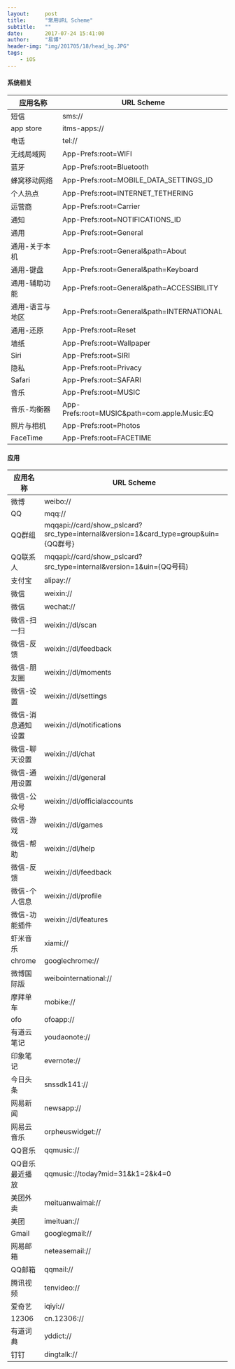 ```yaml
---
layout:     post
title:      "常用URL Scheme"
subtitle:   ""
date:       2017-07-24 15:41:00
author:     "易博"
header-img: "img/201705/18/head_bg.JPG"
tags:
    - iOS
---
```


#### 系统相关

| 应用名称        | URL Scheme    |
| --------   | --------   |
| 短信        | sms://      |
| app store        | itms-apps://      |
| 电话        | tel://      |
| 无线局域网 | App-Prefs:root=WIFI  |
| 蓝牙 | App-Prefs:root=Bluetooth  |
| 蜂窝移动网络 | App-Prefs:root=MOBILE_DATA_SETTINGS_ID  |
| 个人热点 | App-Prefs:root=INTERNET_TETHERING  |
| 运营商 | App-Prefs:root=Carrier  |
| 通知 | App-Prefs:root=NOTIFICATIONS_ID  |
| 通用 | App-Prefs:root=General  |
| 通用-关于本机 | App-Prefs:root=General&path=About  |
| 通用-键盘 | App-Prefs:root=General&path=Keyboard  |
| 通用-辅助功能 | App-Prefs:root=General&path=ACCESSIBILITY  |
| 通用-语言与地区 | App-Prefs:root=General&path=INTERNATIONAL  |
| 通用-还原 | App-Prefs:root=Reset  |
| 墙纸 | App-Prefs:root=Wallpaper  |
| Siri | App-Prefs:root=SIRI  |
| 隐私 | App-Prefs:root=Privacy  |
| Safari | App-Prefs:root=SAFARI  |
| 音乐 | App-Prefs:root=MUSIC  |
| 音乐-均衡器 | App-Prefs:root=MUSIC&path=com.apple.Music:EQ  |
| 照片与相机 | App-Prefs:root=Photos  |
| FaceTime | App-Prefs:root=FACETIME  |

#### 应用
| 应用名称        | URL Scheme    |
| --------   | --------   |
| 微博        | weibo://      |
| QQ        | mqq://      |
| QQ群组        | mqqapi://card/show_pslcard?src_type=internal&version=1&card_type=group&uin={QQ群号}      |
| QQ联系人        | mqqapi://card/show_pslcard?src_type=internal&version=1&uin={QQ号码}      |
| 支付宝        | alipay://      |
| 微信        | weixin://      |
| 微信        | wechat://      |
| 微信-扫一扫       | weixin://dl/scan |
| 微信-反馈        | weixin://dl/feedback |
| 微信-朋友圈        | weixin://dl/moments |
| 微信-设置        | weixin://dl/settings |
| 微信-消息通知设置        | weixin://dl/notifications |
| 微信-聊天设置        | weixin://dl/chat |
| 微信-通用设置        | weixin://dl/general |
| 微信-公众号        | weixin://dl/officialaccounts |
| 微信-游戏        | weixin://dl/games |
| 微信-帮助        | weixin://dl/help |
| 微信-反馈        | weixin://dl/feedback |
| 微信-个人信息        | weixin://dl/profile |
| 微信-功能插件        | weixin://dl/features |
| 虾米音乐        | xiami://      |
| chrome        | googlechrome://      |
| 微博国际版        | weibointernational://      |
| 摩拜单车        | mobike://      |
| ofo        | ofoapp://      |
| 有道云笔记        | youdaonote://      |
| 印象笔记        | evernote://      |
| 今日头条        | snssdk141://      |
| 网易新闻        | newsapp://      |
| 网易云音乐        | orpheuswidget://      |
| QQ音乐        | qqmusic://      |
| QQ音乐最近播放        | qqmusic://today?mid=31&k1=2&k4=0      |
| 美团外卖        | meituanwaimai://      |
| 美团        | imeituan://      |
| Gmail        | googlegmail://      |
| 网易邮箱        | neteasemail://      |
| QQ邮箱        | qqmail://      |
| 腾讯视频        | tenvideo://      |
| 爱奇艺        | iqiyi://      |
| 12306        | cn.12306://      |
| 有道词典        | yddict://      |
| 钉钉        | dingtalk://      |
